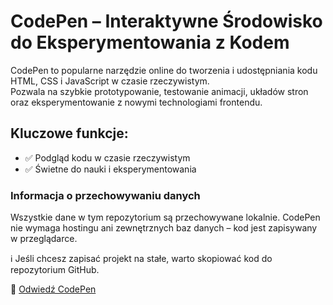# CodePen – Interaktywne Środowisko do Eksperymentowania z Kodem  

CodePen to popularne narzędzie online do tworzenia i udostępniania kodu HTML, CSS i JavaScript w czasie rzeczywistym.  
Pozwala na szybkie prototypowanie, testowanie animacji, układów stron oraz eksperymentowanie z nowymi technologiami frontendu.  

## Kluczowe funkcje:  
- ✅ Podgląd kodu w czasie rzeczywistym  
- ✅ Świetne do nauki i eksperymentowania  

### Informacja o przechowywaniu danych  
Wszystkie dane w tym repozytorium są przechowywane lokalnie. CodePen nie wymaga hostingu ani zewnętrznych baz danych – kod jest zapisywany w przeglądarce.

ℹ️ Jeśli chcesz zapisać projekt na stałe, warto skopiować kod do repozytorium GitHub.  

🔗 [Odwiedź CodePen](https://drewniak1015.github.io/CodePen/)  
